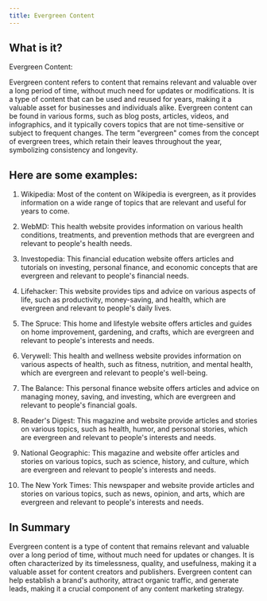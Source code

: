```yaml
---
title: Evergreen Content
---
```




## What is it?

Evergreen Content:

Evergreen content refers to content that remains relevant and valuable over a long period of time, without much need for updates or modifications. It is a type of content that can be used and reused for years, making it a valuable asset for businesses and individuals alike. Evergreen content can be found in various forms, such as blog posts, articles, videos, and infographics, and it typically covers topics that are not time-sensitive or subject to frequent changes. The term "evergreen" comes from the concept of evergreen trees, which retain their leaves throughout the year, symbolizing consistency and longevity.

## Here are some examples:

1. Wikipedia: Most of the content on Wikipedia is evergreen, as it provides information on a wide range of topics that are relevant and useful for years to come.

2. WebMD: This health website provides information on various health conditions, treatments, and prevention methods that are evergreen and relevant to people's health needs.

3. Investopedia: This financial education website offers articles and tutorials on investing, personal finance, and economic concepts that are evergreen and relevant to people's financial needs.

4. Lifehacker: This website provides tips and advice on various aspects of life, such as productivity, money-saving, and health, which are evergreen and relevant to people's daily lives.

5. The Spruce: This home and lifestyle website offers articles and guides on home improvement, gardening, and crafts, which are evergreen and relevant to people's interests and needs.

6. Verywell: This health and wellness website provides information on various aspects of health, such as fitness, nutrition, and mental health, which are evergreen and relevant to people's well-being.

7. The Balance: This personal finance website offers articles and advice on managing money, saving, and investing, which are evergreen and relevant to people's financial goals.

8. Reader's Digest: This magazine and website provide articles and stories on various topics, such as health, humor, and personal stories, which are evergreen and relevant to people's interests and needs.

9. National Geographic: This magazine and website offer articles and stories on various topics, such as science, history, and culture, which are evergreen and relevant to people's interests and needs.

10. The New York Times: This newspaper and website provide articles and stories on various topics, such as news, opinion, and arts, which are evergreen and relevant to people's interests and needs.

## In Summary

Evergreen content is a type of content that remains relevant and valuable over a long period of time, without much need for updates or changes. It is often characterized by its timelessness, quality, and usefulness, making it a valuable asset for content creators and publishers. Evergreen content can help establish a brand's authority, attract organic traffic, and generate leads, making it a crucial component of any content marketing strategy.
